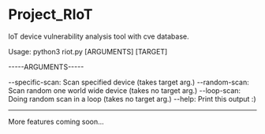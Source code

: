 # Project_RIoT
IoT device vulnerability analysis tool with cve database.

Usage: python3 riot.py [ARGUMENTS] [TARGET]

-----ARGUMENTS-----

--specific-scan: Scan specified device (takes target arg.)
--random-scan: Scan random one world wide device (takes no target arg.)
--loop-scan: Doing random scan in a loop (takes no target arg.)
--help: Print this output :)

--------------------

More features coming soon...
